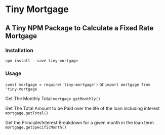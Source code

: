 # Tiny Mortgage
## A Tiny NPM Package to Calculate a Fixed Rate Mortgage

### Installation
`npm install --save tiny-mortgage`

### Usage
`const mortgage = require('tiny-mortgage')`
or
`import mortgage from 'tiny-mortgage`

Get The Monthly Total
`mortgage.getMonthly()`

Get The Total Amount to be Paid over the life of the loan including interest
`mortgage.getTotal()`

Get the Principle/Interest Breakdown for a given month in the loan term
`mortgage.getSpecificMonth()`

